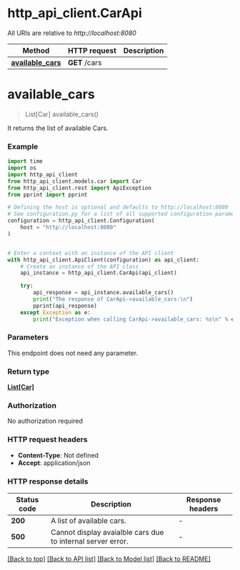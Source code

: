 # http_api_client.CarApi

All URIs are relative to *http://localhost:8080*

Method | HTTP request | Description
------------- | ------------- | -------------
[**available_cars**](CarApi.md#available_cars) | **GET** /cars | 


# **available_cars**
> List[Car] available_cars()



It returns the list of available Cars.

### Example

```python
import time
import os
import http_api_client
from http_api_client.models.car import Car
from http_api_client.rest import ApiException
from pprint import pprint

# Defining the host is optional and defaults to http://localhost:8080
# See configuration.py for a list of all supported configuration parameters.
configuration = http_api_client.Configuration(
    host = "http://localhost:8080"
)


# Enter a context with an instance of the API client
with http_api_client.ApiClient(configuration) as api_client:
    # Create an instance of the API class
    api_instance = http_api_client.CarApi(api_client)

    try:
        api_response = api_instance.available_cars()
        print("The response of CarApi->available_cars:\n")
        pprint(api_response)
    except Exception as e:
        print("Exception when calling CarApi->available_cars: %s\n" % e)
```



### Parameters
This endpoint does not need any parameter.

### Return type

[**List[Car]**](Car.md)

### Authorization

No authorization required

### HTTP request headers

 - **Content-Type**: Not defined
 - **Accept**: application/json

### HTTP response details
| Status code | Description | Response headers |
|-------------|-------------|------------------|
**200** | A list of available cars. |  -  |
**500** | Cannot display avaialble cars due to internal server error. |  -  |

[[Back to top]](#) [[Back to API list]](../README.md#documentation-for-api-endpoints) [[Back to Model list]](../README.md#documentation-for-models) [[Back to README]](../README.md)

